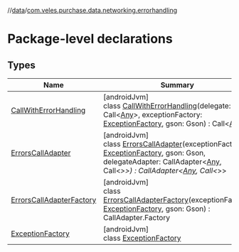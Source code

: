 //[data](../../index.md)/[com.veles.purchase.data.networking.errorhandling](index.md)

# Package-level declarations

## Types

| Name | Summary |
|---|---|
| [CallWithErrorHandling](-call-with-error-handling/index.md) | [androidJvm]<br>class [CallWithErrorHandling](-call-with-error-handling/index.md)(delegate: Call&lt;[Any](https://kotlinlang.org/api/latest/jvm/stdlib/kotlin/-any/index.html)&gt;, exceptionFactory: [ExceptionFactory](-exception-factory/index.md), gson: Gson) : Call&lt;[Any](https://kotlinlang.org/api/latest/jvm/stdlib/kotlin/-any/index.html)&gt; |
| [ErrorsCallAdapter](-errors-call-adapter/index.md) | [androidJvm]<br>class [ErrorsCallAdapter](-errors-call-adapter/index.md)(exceptionFactory: [ExceptionFactory](-exception-factory/index.md), gson: Gson, delegateAdapter: CallAdapter&lt;[Any](https://kotlinlang.org/api/latest/jvm/stdlib/kotlin/-any/index.html), Call&lt;*&gt;&gt;) : CallAdapter&lt;[Any](https://kotlinlang.org/api/latest/jvm/stdlib/kotlin/-any/index.html), Call&lt;*&gt;&gt; |
| [ErrorsCallAdapterFactory](-errors-call-adapter-factory/index.md) | [androidJvm]<br>class [ErrorsCallAdapterFactory](-errors-call-adapter-factory/index.md)(exceptionFactory: [ExceptionFactory](-exception-factory/index.md), gson: Gson) : CallAdapter.Factory |
| [ExceptionFactory](-exception-factory/index.md) | [androidJvm]<br>class [ExceptionFactory](-exception-factory/index.md) |
